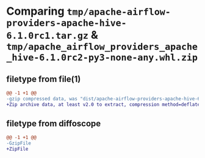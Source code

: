 # Comparing `tmp/apache-airflow-providers-apache-hive-6.1.0rc1.tar.gz` & `tmp/apache_airflow_providers_apache_hive-6.1.0rc2-py3-none-any.whl.zip`

## filetype from file(1)

```diff
@@ -1 +1 @@
-gzip compressed data, was "dist/apache-airflow-providers-apache-hive-6.1.0rc1.tar", last modified: Tue May 16 15:53:04 2023, max compression
+Zip archive data, at least v2.0 to extract, compression method=deflate
```

## filetype from diffoscope

```diff
@@ -1 +1 @@
-GzipFile
+ZipFile
```

